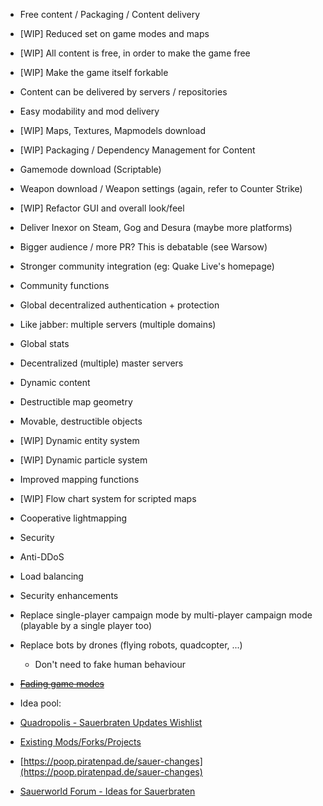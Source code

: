 * Free content / Packaging / Content delivery
 * [WIP] Reduced set on game modes and maps
 * [WIP] All content is free, in order to make the game free
 * [WIP] Make the game itself forkable
 * Content can be delivered by servers / repositories
* Easy modability and mod delivery
 * [WIP] Maps, Textures, Mapmodels download
 * [WIP] Packaging / Dependency Management for Content
 * Gamemode download (Scriptable)
 * Weapon download / Weapon settings (again, refer to Counter Strike)
* [WIP] Refactor GUI and overall look/feel
* Deliver Inexor on Steam, Gog and Desura (maybe more platforms)
 * Bigger audience / more PR? This is debatable (see Warsow)
 * Stronger community integration (eg: Quake Live's homepage)
* Community functions
 * Global decentralized authentication + protection
  * Like jabber: multiple servers (multiple domains)
 * Global stats
 * Decentralized (multiple) master servers
* Dynamic content
 * Destructible map geometry
 * Movable, destructible objects
 * [WIP] Dynamic entity system
 * [WIP] Dynamic particle system
* Improved mapping functions
 * [WIP] Flow chart system for scripted maps
 * Cooperative lightmapping
* Security
 * Anti-DDoS
 * Load balancing
 * Security enhancements
* Replace single-player campaign mode by multi-player campaign mode (playable by a single player too)
* Replace bots by drones (flying robots, quadcopter, ...)
  * Don't need to fake human behaviour
* [~~Fading game modes~~](https://github.com/inexor-game/code/issues/22)

* Idea pool:
 * [Quadropolis - Sauerbraten Updates Wishlist](http://quadropolis.us/node/3086)
 * [Existing Mods/Forks/Projects](https://github.com/inexor-game/code/wiki/Other-Projects)
 * [https://poop.piratenpad.de/sauer-changes](https://poop.piratenpad.de/sauer-changes)
 * [Sauerworld Forum - Ideas for Sauerbraten](http://sauerworld.org/forum/index.php?board=4.0)

